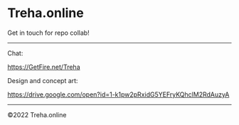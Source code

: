 # Treha.online

Get in touch for repo collab!

---


Chat:

https://GetFire.net/Treha



Design and concept art:

https://drive.google.com/open?id=1-k1pw2pRxidG5YEFryKQhclM2RdAuzyA


---

©2022 Treha.online

